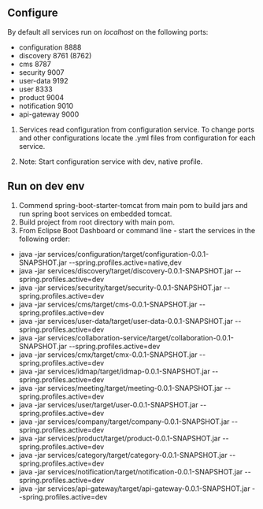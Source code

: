 ## Configure
By default all services run on *localhost* on the following ports:

- configuration     8888
- discovery         8761 (8762)
- cms               8787
- security          9007
- user-data         9192
- user              8333
- product           9004
- notification      9010
- api-gateway       9000

1. Services read configuration from configuration service.
To change ports and other configurations locate the .yml files from configuration for each service.

2. Note: Start configuration service with dev, native profile.

## Run on dev env
1. Commend spring-boot-starter-tomcat from main pom to build jars and run spring boot services on embedded tomcat.
2. Build project from root directory with main pom.
3. From Eclipse Boot Dashboard or command line - start the services in the following order:

- java -jar services/configuration/target/configuration-0.0.1-SNAPSHOT.jar --spring.profiles.active=native,dev
- java -jar services/discovery/target/discovery-0.0.1-SNAPSHOT.jar --spring.profiles.active=dev
- java -jar services/security/target/security-0.0.1-SNAPSHOT.jar --spring.profiles.active=dev
- java -jar services/cms/target/cms-0.0.1-SNAPSHOT.jar --spring.profiles.active=dev
- java -jar services/user-data/target/user-data-0.0.1-SNAPSHOT.jar --spring.profiles.active=dev
- java -jar services/collaboration-service/target/collaboration-0.0.1-SNAPSHOT.jar --spring.profiles.active=dev
- java -jar services/cmx/target/cmx-0.0.1-SNAPSHOT.jar --spring.profiles.active=dev
- java -jar services/idmap/target/idmap-0.0.1-SNAPSHOT.jar --spring.profiles.active=dev
- java -jar services/meeting/target/meeting-0.0.1-SNAPSHOT.jar --spring.profiles.active=dev
- java -jar services/user/target/user-0.0.1-SNAPSHOT.jar --spring.profiles.active=dev
- java -jar services/company/target/company-0.0.1-SNAPSHOT.jar --spring.profiles.active=dev
- java -jar services/product/target/product-0.0.1-SNAPSHOT.jar --spring.profiles.active=dev
- java -jar services/category/target/category-0.0.1-SNAPSHOT.jar --spring.profiles.active=dev
- java -jar services/notification/target/notification-0.0.1-SNAPSHOT.jar --spring.profiles.active=dev
- java -jar services/api-gateway/target/api-gateway-0.0.1-SNAPSHOT.jar --spring.profiles.active=dev

